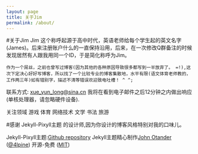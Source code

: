 ```yaml
---
layout: page
title: 关于Jim
permalink: /about/
---
```

#关于Jim
    Jim 这个称呼起源于高中时代，英语老师给每个学生起的英文名字(James)。后来注册账户什么的一直保持沿用，后来，在一次修改Q群备注的时候发现居然有人跟我用同一个ID，于是简化称呼为Jim。

    作为一个屌丝，之前也曾写过博客(因为其他的各种原因导致很多都写到一半放弃了。 =!),这次下定决心好好写博客，所以找了一个比较专业的博客集散地，水平有限(语文体育老师教的，工作两三年)如有错别字，描述不清等错误欢迎致电吐槽！ ^ ^;

联系方式: xue_yun_long@sina.cn
我将在看到电子邮件之后12分钟之内做出响应(单核处理器，请忽略硬件设备).

关注领域 游戏 体育 网络技术 文学 书法 旅游

#感谢 Jekyll-Pixyll主题 的设计师,因为你设计的博客风格特别对我的口味儿。

Jekyll-Pixyll主题:[Github repository](https://github.com/johnotander/pixyll)
Jekyll主题精心制作[John Otander](http://johnotander.com)
([@4lpine](https://twitter.com/4lpine))
开源-免费 ([MIT](http://opensource.org/licenses/MIT))
